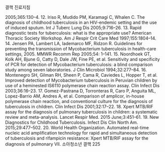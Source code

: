 결핵 진료지침

2005;365:130–4.
12. Iriso R, Mudido PM, Karamagi C, Whalen C. The diagnosis of childhood tuberculosis in an HIV-endemic setting and the use of induced sputum. Int J Tuberc Lung Dis 2005;9:716–26.
13. Rapid diagnostic tests for tuberculosis: what is the appropriate use? American Thoracic Society Workshop. Am J Respir Crit Care Med 1997;155:1804–14.
14. Jensen PA, Lambert LA, Iademarco MF, Ridzon R. Guidelines for preventing the transmission of Mycobacterium tuberculosis in health-care settings, 2005. MMWR Recomm Rep 2005;54: 1–141.
15. Noordhoek GT, Kolk AH, Bjune G, Catty D, Dale JW, Fine PE, et al. Sensitivity and specificity of PCR for detection of Mycobacterium tuberculosis: a blind comparison study among seven laboratories. J Clin Microbiol 1994;32:277–84.
16. Montenegro SH, Gilman RH, Sheen P, Cama R, Caviedes L, Hopper T, et al. Improved detection of Mycobacterium tuberculosis in Peruvian children by use of a heminested IS6110 polymerase chain reaction assay. Clin Infect Dis 2003;36:16–23.
17. Gomez-Pastrana D, Torronteras R, Caro P, Anguita ML, Lopez-Barrio AM, Andres A, et al. Comparison of amplicor, in-house polymerase chain reaction, and conventional culture for the diagnosis of tuberculosis in children. Clin Infect Dis 2001;32:17–22.
18. Xpert MTB/RIF assay for the diagnosis of pulmonary tuberculosis in children: a systematic review and meta-analysis. Lancet Respir Med. 2015 June;3:451–61.
19. New Diagnostics for Childhood Tuberculosis. Infect Dis Clin North Am. 2015;29:477–502.
20. World Health Organization. Automated real-time nucleic acid amplification technology for rapid and simultaneous detection of tuberculosis and rifampicin resistance: Xpert MTB/RIF assay for the diagnosis of pulmonary
VII. 소아청소년 결핵
<PAGE>225